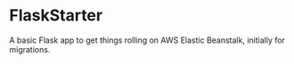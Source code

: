 # FlaskStarter
A basic Flask app to get things rolling on AWS Elastic Beanstalk, initially for migrations.
